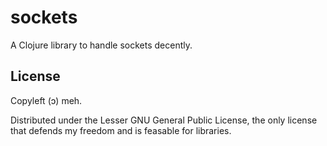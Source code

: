 sockets
=======
A Clojure library to handle sockets decently.

License
-------
Copyleft (ɔ) meh.

Distributed under the Lesser GNU General Public License, the only license that
defends my freedom and is feasable for libraries.
